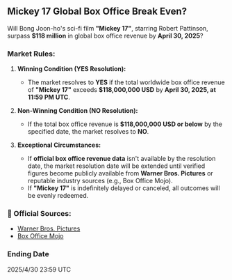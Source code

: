 ## Mickey 17 Global Box Office Break Even?

Will Bong Joon-ho's sci-fi film **"Mickey 17"**, starring Robert Pattinson, surpass **$118 million** in global box office revenue by **April 30, 2025**?

### Market Rules:
1. **Winning Condition (YES Resolution):**  
   - The market resolves to **YES** if the total worldwide box office revenue of **"Mickey 17"** exceeds **$118,000,000 USD** by **April 30, 2025, at 11:59 PM UTC**.

2. **Non-Winning Condition (NO Resolution):**  
   - If the total box office revenue is **$118,000,000 USD or below** by the specified date, the market resolves to **NO**.

3. **Exceptional Circumstances:**  
   - If **official box office revenue data** isn't available by the resolution date, the market resolution date will be extended until verified figures become publicly available from **Warner Bros. Pictures** or reputable industry sources (e.g., Box Office Mojo).
   - If **"Mickey 17"** is indefinitely delayed or canceled, all outcomes will be evenly redeemed.


### 📌 Official Sources:  
- [Warner Bros. Pictures](https://www.warnerbros.com/)
- [Box Office Mojo](https://www.boxofficemojo.com/)


### Ending Date
2025/4/30 23:59 UTC
